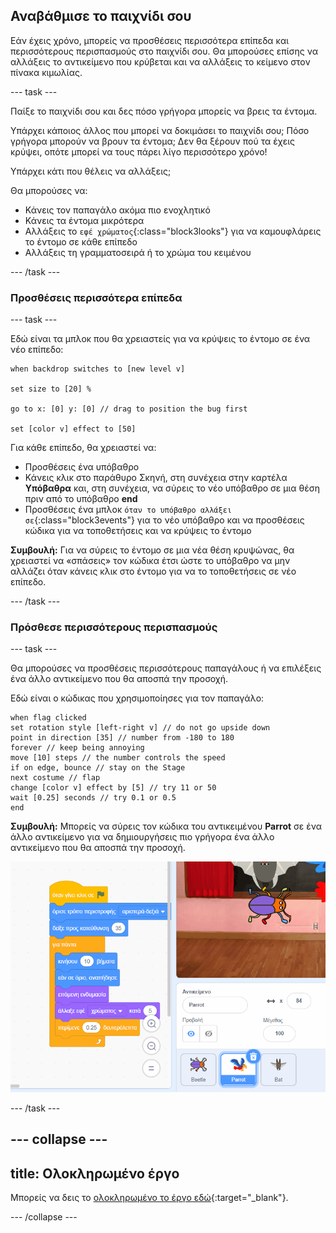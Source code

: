 ## Αναβάθμισε το παιχνίδι σου

Εάν έχεις χρόνο, μπορείς να προσθέσεις περισσότερα επίπεδα και περισσότερους περισπασμούς στο παιχνίδι σου. Θα μπορούσες επίσης να αλλάξεις το αντικείμενο που κρύβεται και να αλλάξεις το κείμενο στον πίνακα κιμωλίας.

--- task ---

Παίξε το παιχνίδι σου και δες πόσο γρήγορα μπορείς να βρεις τα έντομα.

Υπάρχει κάποιος άλλος που μπορεί να δοκιμάσει το παιχνίδι σου; Πόσο γρήγορα μπορούν να βρουν τα έντομα; Δεν θα ξέρουν πού τα έχεις κρύψει, οπότε μπορεί να τους πάρει λίγο περισσότερο χρόνο!

Υπάρχει κάτι που θέλεις να αλλάξεις;

Θα μπορούσες να:
- Κάνεις τον παπαγάλο ακόμα πιο ενοχλητικό
- Κάνεις τα έντομα μικρότερα
- Αλλάξεις το `εφέ χρώματος`{:class="block3looks"} για να καμουφλάρεις το έντομο σε κάθε επίπεδο
- Αλλάξεις τη γραμματοσειρά ή το χρώμα του κειμένου

--- /task ---

### Προσθέσεις περισσότερα επίπεδα

--- task ---

Εδώ είναι τα μπλοκ που θα χρειαστείς για να κρύψεις το έντομο σε ένα νέο επίπεδο:

```blocks3
when backdrop switches to [new level v]

set size to [20] %

go to x: [0] y: [0] // drag to position the bug first

set [color v] effect to [50]
```

Για κάθε επίπεδο, θα χρειαστεί να:
- Προσθέσεις ένα υπόβαθρο
- Κάνεις κλικ στο παράθυρο Σκηνή, στη συνέχεια στην καρτέλα **Υπόβαθρα** και, στη συνέχεια, να σύρεις το νέο υπόβαθρο σε μια θέση πριν από το υπόβαθρο **end**
- Προσθέσεις ένα μπλοκ `όταν το υπόβαθρο αλλάξει σε`{:class="block3events"} για το νέο υπόβαθρο και να προσθέσεις κώδικα για να τοποθετήσεις και να κρύψεις το έντομο

**Συμβουλή:** Για να σύρεις το έντομο σε μια νέα θέση κρυψώνας, θα χρειαστεί να «σπάσεις» τον κώδικα έτσι ώστε το υπόβαθρο να μην αλλάζει όταν κάνεις κλικ στο έντομο για να το τοποθετήσεις σε νέο επίπεδο.

--- /task ---

### Πρόσθεσε περισσότερους περισπασμούς

--- task ---

Θα μπορούσες να προσθέσεις περισσότερους παπαγάλους ή να επιλέξεις ένα άλλο αντικείμενο που θα αποσπά την προσοχή.

Εδώ είναι ο κώδικας που χρησιμοποίησες για τον παπαγάλο:

```blocks3
when flag clicked
set rotation style [left-right v] // do not go upside down
point in direction [35] // number from -180 to 180
forever // keep being annoying
move [10] steps // the number controls the speed
if on edge, bounce // stay on the Stage
next costume // flap
change [color v] effect by [5] // try 11 or 50
wait [0.25] seconds // try 0.1 or 0.5
end
```

**Συμβουλή:** Μπορείς να σύρεις τον κώδικα του αντικειμένου **Parrot** σε ένα άλλο αντικείμενο για να δημιουργήσεις πιο γρήγορα ένα άλλο αντικείμενο που θα αποσπά την προσοχή.

![Σύροντας κώδικα από την περιοχή Κώδικα σε ένα άλλο αντικείμενο από τη λίστα Αντικειμένων.](images/drag-parrot-code.gif)

--- /task ---

--- collapse ---
---
title: Ολοκληρωμένο έργο
---

Μπορείς να δεις το [ολοκληρωμένο το έργο εδώ](https://scratch.mit.edu/projects/486719939/){:target="_blank"}.

--- /collapse ---